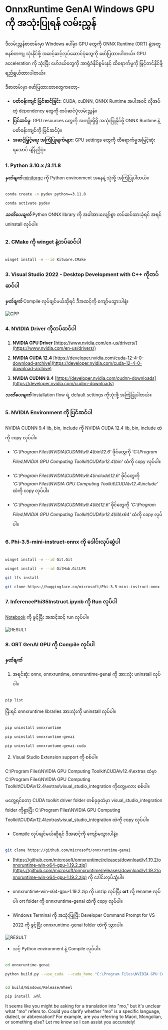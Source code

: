 <!--
CO_OP_TRANSLATOR_METADATA:
{
  "original_hash": "9fe95f5575ecf5985eb9f67d205d0136",
  "translation_date": "2025-04-04T12:42:56+00:00",
  "source_file": "md\\02.Application\\01.TextAndChat\\Phi3\\ORTWindowGPUGuideline.md",
  "language_code": "mo"
}
-->
# **OnnxRuntime GenAI Windows GPU ကို အသုံးပြုရန် လမ်းညွှန်**

ဒီလမ်းညွှန်စာတမ်းမှာ Windows ပေါ်မှာ GPU တွေကို ONNX Runtime (ORT) နဲ့အတူ စနစ်တကျ သုံးနိုင်ဖို့ အဆင့်ဆင့်လုပ်ဆောင်ပုံတွေကို ဖော်ပြထားပါတယ်။ GPU acceleration ကို သုံးပြီး မော်ဒယ်တွေကို အာရုံခံနိုင်စွမ်းနှင့် ထိရောက်မှုကို မြှင့်တင်နိုင်ဖို့ ရည်ရွယ်ထားပါတယ်။

ဒီစာတမ်းမှာ ဖော်ပြထားတာတွေကတော့-

- **ပတ်ဝန်းကျင် ပြင်ဆင်ခြင်း**: CUDA, cuDNN, ONNX Runtime အပါအဝင် လိုအပ်တဲ့ dependency တွေကို တပ်ဆင်ပုံလမ်းညွှန်။
- **ပြင်ဆင်မှု**: GPU resources တွေကို အကျိုးရှိရှိ အသုံးပြုနိုင်ဖို့ ONNX Runtime နဲ့ ပတ်ဝန်းကျင်ကို ပြင်ဆင်ပုံ။
- **အဆင့်မြှင့်ရေး အကြံပြုချက်များ**: GPU settings တွေကို ထိရောက်မှုအမြင့်ဆုံးရအောင် ချိန်ညှိပုံ။

### **1. Python 3.10.x /3.11.8**

   ***မှတ်ချက်*** [miniforge](https://github.com/conda-forge/miniforge/releases/latest/download/Miniforge3-Windows-x86_64.exe) ကို Python environment အနေနဲ့ သုံးဖို့ အကြံပြုပါတယ်။

   ```bash

   conda create -n pydev python==3.11.8

   conda activate pydev

   ```

   ***သတိပေးချက်*** Python ONNX library ကို အခါအားလျော်စွာ တပ်ဆင်ထားခဲ့ရင် အရင် uninstall လုပ်ပါ။

### **2. CMake ကို winget နဲ့တပ်ဆင်ပါ**

   ```bash

   winget install -e --id Kitware.CMake

   ```

### **3. Visual Studio 2022 - Desktop Development with C++ ကိုတပ်ဆင်ပါ**

   ***မှတ်ချက်*** Compile လုပ်ချင်မယ်ဆိုရင် ဒီအဆင့်ကို ကျော်မသွားပါနဲ့။

![CPP](../../../../../../translated_images/01.8964c1fa47e00dc36af710b967e72dd2f8a2be498e49c8d4c65c11ba105dedf8.mo.png)

### **4. NVIDIA Driver ကိုတပ်ဆင်ပါ**

1. **NVIDIA GPU Driver** [https://www.nvidia.com/en-us/drivers/](https://www.nvidia.com/en-us/drivers/)

2. **NVIDIA CUDA 12.4** [https://developer.nvidia.com/cuda-12-4-0-download-archive](https://developer.nvidia.com/cuda-12-4-0-download-archive)

3. **NVIDIA CUDNN 9.4** [https://developer.nvidia.com/cudnn-downloads](https://developer.nvidia.com/cudnn-downloads)

***သတိပေးချက်*** Installation flow ရဲ့ default settings ကိုသုံးဖို့ အကြံပြုပါတယ်။

### **5. NVIDIA Environment ကို ပြင်ဆင်ပါ**

NVIDIA CUDNN 9.4 lib, bin, include ကို NVIDIA CUDA 12.4 lib, bin, include ထဲကို copy လုပ်ပါ။

- *'C:\Program Files\NVIDIA\CUDNN\v9.4\bin\12.6'* ဖိုင်တွေကို *'C:\Program Files\NVIDIA GPU Computing Toolkit\CUDA\v12.4\bin'* ထဲကို copy လုပ်ပါ။

- *'C:\Program Files\NVIDIA\CUDNN\v9.4\include\12.6'* ဖိုင်တွေကို *'C:\Program Files\NVIDIA GPU Computing Toolkit\CUDA\v12.4\include'* ထဲကို copy လုပ်ပါ။

- *'C:\Program Files\NVIDIA\CUDNN\v9.4\lib\12.6'* ဖိုင်တွေကို *'C:\Program Files\NVIDIA GPU Computing Toolkit\CUDA\v12.4\lib\x64'* ထဲကို copy လုပ်ပါ။

### **6. Phi-3.5-mini-instruct-onnx ကို ဒေါင်းလုပ်ဆွဲပါ**

   ```bash

   winget install -e --id Git.Git

   winget install -e --id GitHub.GitLFS

   git lfs install

   git clone https://huggingface.co/microsoft/Phi-3.5-mini-instruct-onnx

   ```

### **7. InferencePhi35Instruct.ipynb ကို Run လုပ်ပါ**

   [Notebook](../../../../../../code/09.UpdateSamples/Aug/ortgpu-phi35-instruct.ipynb) ကို ဖွင့်ပြီး အဆင့်ဆင့် run လုပ်ပါ။

![RESULT](../../../../../../translated_images/02.be96d16e7b1007f1f3941f65561553e62ccbd49c962f3d4a9154b8326c033ec1.mo.png)

### **8. ORT GenAI GPU ကို Compile လုပ်ပါ**

   ***မှတ်ချက်*** 
   
   1. အရင်ဆုံး onnx, onnxruntime, onnxruntime-genai ကို အားလုံး uninstall လုပ်ပါ။

   
   ```bash

   pip list 
   
   ```

   ပြီးရင် onnxruntime libraries အားလုံးကို uninstall လုပ်ပါ။

   ```bash

   pip uninstall onnxruntime

   pip uninstall onnxruntime-genai

   pip uninstall onnxruntume-genai-cuda
   
   ```

   2. Visual Studio Extension support ကို စစ်ပါ။

   C:\Program Files\NVIDIA GPU Computing Toolkit\CUDA\v12.4\extras ထဲမှာ C:\Program Files\NVIDIA GPU Computing Toolkit\CUDA\v12.4\extras\visual_studio_integration ကိုတွေ့မလား စစ်ပါ။

   မတွေ့ရင်တော့ CUDA toolkit driver folder တစ်ခုခုထဲမှာ visual_studio_integration folder ကိုရှာပြီး C:\Program Files\NVIDIA GPU Computing Toolkit\CUDA\v12.4\extras\visual_studio_integration ထဲကို copy လုပ်ပါ။

   - Compile လုပ်ချင်မယ်ဆိုရင် ဒီအဆင့်ကို ကျော်မသွားပါနဲ့။

   ```bash

   git clone https://github.com/microsoft/onnxruntime-genai

   ```

   - [https://github.com/microsoft/onnxruntime/releases/download/v1.19.2/onnxruntime-win-x64-gpu-1.19.2.zip](https://github.com/microsoft/onnxruntime/releases/download/v1.19.2/onnxruntime-win-x64-gpu-1.19.2.zip) ကို ဒေါင်းလုပ်ဆွဲပါ။

   - onnxruntime-win-x64-gpu-1.19.2.zip ကို unzip လုပ်ပြီး **ort** လို့ rename လုပ်ပါ၊ ort folder ကို onnxruntime-genai ထဲကို copy လုပ်ပါ။

   - Windows Terminal ကို အသုံးပြုပြီး Developer Command Prompt for VS 2022 ကို ဖွင့်ပြီး onnxruntime-genai folder ထဲကို သွားပါ။

![RESULT](../../../../../../translated_images/03.53bb08e3bde53edd1735c5546fb32b9b0bdba93d8241c5e6e3196d8bc01adbd7.mo.png)

   - သင့် Python environment နဲ့ Compile လုပ်ပါ။

   ```bash

   cd onnxruntime-genai

   python build.py --use_cuda  --cuda_home "C:\Program Files\NVIDIA GPU Computing Toolkit\CUDA\v12.4" --config Release
 

   cd build/Windows/Release/Wheel

   pip install .whl

   ```

It seems like you might be asking for a translation into "mo," but it's unclear what "mo" refers to. Could you clarify whether "mo" is a specific language, dialect, or abbreviation? For example, are you referring to Maori, Mongolian, or something else? Let me know so I can assist you accurately!